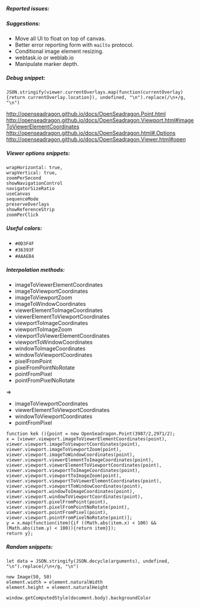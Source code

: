 ##### Reported issues:  

##### Suggestions:  
* Move all UI to float on top of canvas.  
* Better error reporting form with `mailto` protocol.  
* Conditional image element resizing.  
* webtask.io or weblab.io  
* Manipulate marker depth.  

##### Debug snippet:  
```JS
JSON.stringify(viewer.currentOverlays.map(function(currentOverlay){return currentOverlay.location}), undefined, "\n").replace(/\n+/g, "\n")
```

http://openseadragon.github.io/docs/OpenSeadragon.Point.html  
http://openseadragon.github.io/docs/OpenSeadragon.Viewport.html#imageToViewerElementCoordinates  
http://openseadragon.github.io/docs/OpenSeadragon.html#.Options  
http://openseadragon.github.io/docs/OpenSeadragon.Viewer.html#open  

##### Viewer options snippets:  
```JS
wrapHorizontal: true,
wrapVertical: true,
zoomPerSecond
showNavigationControl
navigatorSizeRatio
useCanvas
sequenceMode
preserveOverlays
showReferenceStrip
zoomPerClick
```

##### Useful colors:  
* `#0D3F4F`  
* `#36393F`  
* `#AAAEB4`  

##### Interpolation methods:  
* imageToViewerElementCoordinates  
* imageToViewportCoordinates  
* imageToViewportZoom  
* imageToWindowCoordinates  
* viewerElementToImageCoordinates  
* viewerElementToViewportCoordinates  
* viewportToImageCoordinates  
* viewportToImageZoom  
* viewportToViewerElementCoordinates  
* viewportToWindowCoordinates  
* windowToImageCoordinates  
* windowToViewportCoordinates  
* pixelFromPoint  
* pixelFromPointNoRotate  
* pointFromPixel  
* pointFromPixelNoRotate  

=>  

* imageToViewportCoordinates  
* viewerElementToViewportCoordinates  
* windowToViewportCoordinates  
* pointFromPixel  

```JS
function kek (){point = new OpenSeadragon.Point(3987/2,2971/2);
x = [viewer.viewport.imageToViewerElementCoordinates(point),
viewer.viewport.imageToViewportCoordinates(point),
viewer.viewport.imageToViewportZoom(point),
viewer.viewport.imageToWindowCoordinates(point),
viewer.viewport.viewerElementToImageCoordinates(point),
viewer.viewport.viewerElementToViewportCoordinates(point),
viewer.viewport.viewportToImageCoordinates(point),
viewer.viewport.viewportToImageZoom(point),
viewer.viewport.viewportToViewerElementCoordinates(point),
viewer.viewport.viewportToWindowCoordinates(point),
viewer.viewport.windowToImageCoordinates(point),
viewer.viewport.windowToViewportCoordinates(point),
viewer.viewport.pixelFromPoint(point),
viewer.viewport.pixelFromPointNoRotate(point),
viewer.viewport.pointFromPixel(point),
viewer.viewport.pointFromPixelNoRotate(point)];
y = x.map(function(item){if ((Math.abs(item.x) < 100) && (Math.abs(item.y) < 100)){return item}});
return y};
```

##### Random snippets:  
```JS
let data = JSON.stringify(JSON.decycle(arguments), undefined, "\n").replace(/\n+/g, "\n")
```
```JS
new Image(50, 50)
element.width = element.naturalWidth
element.height = element.naturalHeight
```
```JS
window.getComputedStyle(document.body).backgroundColor
```

